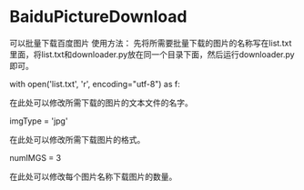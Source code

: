 # BaiduPictureDownload
可以批量下载百度图片
使用方法：
    先将所需要批量下载的图片的名称写在list.txt里面，将list.txt和downloader.py放在同一个目录下面，然后运行downloader.py即可。

with open('list.txt', 'r', encoding="utf-8") as f:

在此处可以修改所需下载的图片的文本文件的名字。

imgType = 'jpg'

在此处可以修改所需下载图片的格式。

numIMGS = 3

在此处可以修改每个图片名称下载图片的数量。

